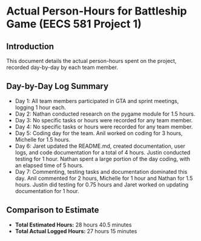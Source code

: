 # Actual Person-Hours for Battleship Game (EECS 581 Project 1)

## Introduction

This document details the actual person-hours spent on the project, recorded day-by-day by each team member.

## Day-by-Day Log Summary
-   Day 1: All team members participated in GTA and sprint meetings, logging 1 hour each.
-   Day 2: Nathan conducted research on the pygame module for 1.5 hours.
-   Day 3: No specific tasks or hours were recorded for any team member.
-   Day 4: No specific tasks or hours were recorded for any team member.
-   Day 5: Coding day for the team. Anil worked on coding for 3 hours, Michelle for 1.5 hours.
-   Day 6: Jaret updated the README.md, created documentation, user logs, and code documentation for a total of 4 hours. Justin conducted testing for 1 hour. Nathan spent a large portion of the day coding, with an elapsed time of 5 hours.
-   Day 7: Commenting, testing tasks and documentation dominated this day. Anil commented for 2 hours, Michelle for 1 hour and Nathan for 1.5 hours. Justin did testing for 0.75 hours and Jaret worked on updating documentation for 1 hour.

## Comparison to Estimate
-   **Total Estimated Hours:** 28 hours 40.5 minutes
-   **Total Actual Logged Hours:** 27 hours 15 minutes

